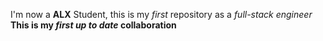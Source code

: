 I'm now a **ALX** Student, this is my _first_ repository as a *full-stack engineer*\
**This is my _first up to date_ collaboration**
